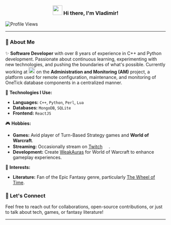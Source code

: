 <!-- Heading -->
<h3 align="center"><img src="https://raw.githubusercontent.com/MartinHeinz/MartinHeinz/master/wave.gif" width="30px"> Hi there, I'm Vladimir!</h3>

<!-- Profile Views -->
<p align="left">
  <img src="https://komarev.com/ghpvc/?username=stfreve&label=Profile%20views&color=0e75b6&style=flat" alt="Profile Views">
</p>

---

### 🌟 About Me

✨ **Software Developer** with over 8 years of experience in C++ and Python development. Passionate about continuous learning, experimenting with new technologies, and pushing the boundaries of what's possible. Currently working at <a href="https://www.onetick.com" target="_blank"><img height="20px" src="https://encrypted-tbn0.gstatic.com/images?q=tbn:ANd9GcQ-jfUTZCv0nnWlxWW5bKr7kRBYxFCpLhQgBQ&s"></a> on the **Administration and Monitoring (AM)** project, a platform used for remote configuration, maintenance, and monitoring of OneTick database components in a centralized manner.

🔧 **Technologies I Use:**
- **Languages:** `C++`, `Python`, `Perl`, `Lua`
- **Databases:** `MongoDB`, `SQLite`
- **Frontend:** `ReactJS`

🎮 **Hobbies:**  
- **Games:** Avid player of Turn-Based Strategy games and **World of Warcraft**.  
- **Streaming:** Occasionally stream on <a href="http://twitch.com/StFreve" target="_blank">Twitch</a> <img height="16px" src="https://static-00.iconduck.com/assets.00/twitch-icon-489x512-jqw4vk2h.png">.  
- **Development:** Create [WeakAuras](https://wago.io/p/StFreve) for World of Warcraft to enhance gameplay experiences.

📖 **Interests:**  
- **Literature:** Fan of the Epic Fantasy genre, particularly [The Wheel of Time](https://en.wikipedia.org/wiki/The_Wheel_of_Time).

### 💬 Let's Connect
Feel free to reach out for collaborations, open-source contributions, or just to talk about tech, games, or fantasy literature!

---
